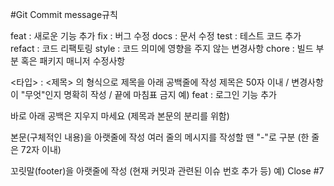 #Git Commit message규칙

feat : 새로운 기능 추가
fix : 버그 수정
docs : 문서 수정
test : 테스트 코드 추가
refact : 코드 리팩토링
style : 코드 의미에 영향을 주지 않는 변경사항
chore : 빌드 부분 혹은 패키지 매니저 수정사항


<타입> : <제목> 의 형식으로 제목을 아래 공백줄에 작성
제목은 50자 이내 / 변경사항이 "무엇"인지 명확히 작성 / 끝에 마침표 금지
예) feat : 로그인 기능 추가

바로 아래 공백은 지우지 마세요 (제목과 본문의 분리를 위함)


본문(구체적인 내용)을 아랫줄에 작성
여러 줄의 메시지를 작성할 땐 "-"로 구분 (한 줄은 72자 이내)

꼬릿말(footer)을 아랫줄에 작성 (현재 커밋과 관련된 이슈 번호 추가 등)
예) Close #7


